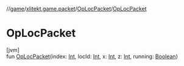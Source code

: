 //[game](../../../index.md)/[xlitekt.game.packet](../index.md)/[OpLocPacket](index.md)/[OpLocPacket](-op-loc-packet.md)

# OpLocPacket

[jvm]\
fun [OpLocPacket](-op-loc-packet.md)(index: [Int](https://kotlinlang.org/api/latest/jvm/stdlib/kotlin/-int/index.html), locId: [Int](https://kotlinlang.org/api/latest/jvm/stdlib/kotlin/-int/index.html), x: [Int](https://kotlinlang.org/api/latest/jvm/stdlib/kotlin/-int/index.html), z: [Int](https://kotlinlang.org/api/latest/jvm/stdlib/kotlin/-int/index.html), running: [Boolean](https://kotlinlang.org/api/latest/jvm/stdlib/kotlin/-boolean/index.html))
